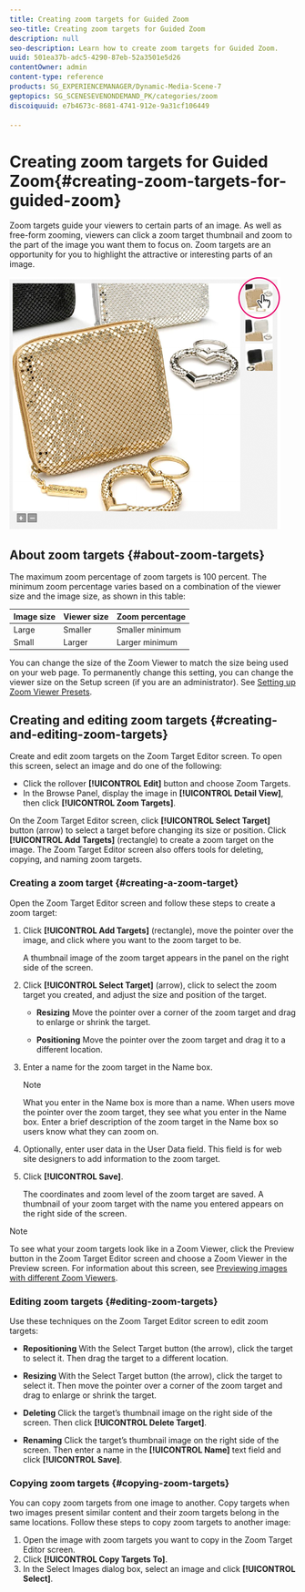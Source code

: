 ```yaml
---
title: Creating zoom targets for Guided Zoom
seo-title: Creating zoom targets for Guided Zoom
description: null
seo-description: Learn how to create zoom targets for Guided Zoom.
uuid: 501ea37b-adc5-4290-87eb-52a3501e5d26
contentOwner: admin
content-type: reference
products: SG_EXPERIENCEMANAGER/Dynamic-Media-Scene-7
geptopics: SG_SCENESEVENONDEMAND_PK/categories/zoom
discoiquuid: e7b4673c-8681-4741-912e-9a31cf106449

---
```


# Creating zoom targets for Guided Zoom{#creating-zoom-targets-for-guided-zoom}

Zoom targets guide your viewers to certain parts of an image. As well as free-form zooming, viewers can click a zoom target thumbnail and zoom to the part of the image you want them to focus on. Zoom targets are an opportunity for you to highlight the attractive or interesting parts of an image.

![Creating zoom targets for Guided Zoom](/help/assets/zo_guided_zoom.png)

## About zoom targets {#about-zoom-targets}

The maximum zoom percentage of zoom targets is 100 percent. The minimum zoom percentage varies based on a combination of the viewer size and the image size, as shown in this table:

|Image size|Viewer size|Zoom percentage|
|--- |--- |--- |
|Large|Smaller|Smaller minimum|
|Small|Larger|Larger minimum|

You can change the size of the Zoom Viewer to match the size being used on your web page. To permanently change this setting, you can change the viewer size on the Setup screen (if you are an administrator). See [Setting up Zoom Viewer Presets](setting-zoom-viewer-presets.md#setting_up_zoom_viewer_presets).

## Creating and editing zoom targets {#creating-and-editing-zoom-targets}

Create and edit zoom targets on the Zoom Target Editor screen. To open this screen, select an image and do one of the following:

* Click the rollover **[!UICONTROL Edit]** button and choose Zoom Targets.
* In the Browse Panel, display the image in **[!UICONTROL Detail View]**, then click **[!UICONTROL Zoom Targets]**.

On the Zoom Target Editor screen, click **[!UICONTROL Select Target]** button (arrow) to select a target before changing its size or position. Click **[!UICONTROL Add Targets]** (rectangle) to create a zoom target on the image. The Zoom Target Editor screen also offers tools for deleting, copying, and naming zoom targets.

### Creating a zoom target {#creating-a-zoom-target}

Open the Zoom Target Editor screen and follow these steps to create a zoom target:

1. Click **[!UICONTROL Add Targets]** (rectangle), move the pointer over the image, and click where you want to the zoom target to be.

   A thumbnail image of the zoom target appears in the panel on the right side of the screen.

1. Click **[!UICONTROL Select Target]** (arrow), click to select the zoom target you created, and adjust the size and position of the target.

    * **Resizing**
    Move the pointer over a corner of the zoom target and drag to enlarge or shrink the target.

    * **Positioning**
    Move the pointer over the zoom target and drag it to a different location.

1. Enter a name for the zoom target in the Name box.

   >[!NOTE]
   >
   >What you enter in the Name box is more than a name. When users move the pointer over the zoom target, they see what you enter in the Name box. Enter a brief description of the zoom target in the Name box so users know what they can zoom on.

1. Optionally, enter user data in the User Data field. This field is for web site designers to add information to the zoom target.
1. Click **[!UICONTROL Save]**.

   The coordinates and zoom level of the zoom target are saved. A thumbnail of your zoom target with the name you entered appears on the right side of the screen.

>[!NOTE]
>
>To see what your zoom targets look like in a Zoom Viewer, click the Preview button in the Zoom Target Editor screen and choose a Zoom Viewer in the Preview screen. For information about this screen, see [Previewing images with different Zoom Viewers](previewing-image-assets-different-zoom.md#previewing_image_assets_with_different_zoom_viewers).

### Editing zoom targets {#editing-zoom-targets}

Use these techniques on the Zoom Target Editor screen to edit zoom targets:

* **Repositioning**
With the Select Target button (the arrow), click the target to select it. Then drag the target to a different location.

* **Resizing**
With the Select Target button (the arrow), click the target to select it. Then move the pointer over a corner of the zoom target and drag to enlarge or shrink the target.

* **Deleting**
Click the target’s thumbnail image on the right side of the screen. Then click **[!UICONTROL Delete Target]**.

* **Renaming**
Click the target’s thumbnail image on the right side of the screen. Then enter a name in the **[!UICONTROL Name]** text field and click **[!UICONTROL Save]**.

### Copying zoom targets {#copying-zoom-targets}

You can copy zoom targets from one image to another. Copy targets when two images present similar content and their zoom targets belong in the same locations. Follow these steps to copy zoom targets to another image:

1. Open the image with zoom targets you want to copy in the Zoom Target Editor screen. 
1. Click **[!UICONTROL Copy Targets To]**.
1. In the Select Images dialog box, select an image and click **[!UICONTROL Select]**.

